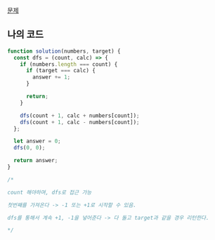 [문제](https://programmers.co.kr/learn/courses/30/lessons/43165)

## 나의 코드

```js
function solution(numbers, target) {
  const dfs = (count, calc) => {
    if (numbers.length === count) {
      if (target === calc) {
        answer += 1;
      }

      return;
    }

    dfs(count + 1, calc + numbers[count]);
    dfs(count + 1, calc - numbers[count]);
  };

  let answer = 0;
  dfs(0, 0);

  return answer;
}

/*

count 해야하며, dfs로 접근 가능

첫번째를 가져온다 -> -1 또는 +1로 시작할 수 있음.

dfs를 통해서 계속 +1, -1을 넣어준다 -> 다 돌고 target과 같을 경우 리턴한다. 

*/
```
